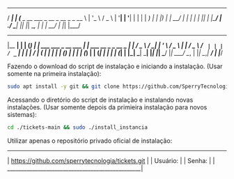    _____
  / ____|
 | (___    _ __     ___   _ __   _ __   _   _
  \___ \  | '_ \   / _ \ | '__| | '__| | | | |
  ____) | | |_) | |  __/ | |    | |    | |_| |
 |_____/  | .__/   \___| |_|    |_|     \__, |
          | |                            __/ |
          |_|                           |___/

  _______                                 _                   _
 |__   __|                               | |                 (_)
    | |      ___    ___   _ __     ___   | |   ___     __ _   _    __ _
    | |     / _ \  / __| | '_ \   / _ \  | |  / _ \   / _` | | |  / _` |
    | |    |  __/ | (__  | | | | | (_) | | | | (_) | | (_| | | | | (_| |
    |_|     \___|  \___| |_| |_|  \___/  |_|  \___/   \__, | |_|  \__,_|
                                                       __/ |
                                                      |___/


Fazendo o download do script de instalação e iniciando a instalação. (Usar somente na primeira instalação):

```bash
sudo apt install -y git && git clone https://github.com/SperryTecnologia/tickets-main.git && sudo chmod -R 777 tickets-main && cd tickets-main && sudo ./install_primaria
```

Acessando o diretório do script de instalação e instalando novas instalações. (Usar somente depois da primieira instalação para novos sistemas):
```bash
cd ./tickets-main && sudo ./install_instancia
```

Utilizar apenas o repositório privado oficial de instalação:   
__________________________________________________ 
| https://github.com/sperrytecnologia/tickets.git |
| Usuário:                                        |
| Senha:                                          |
| ________________________________________________|
